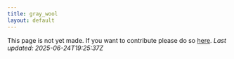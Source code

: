 ```yaml
---
title: gray_wool
layout: default
---
```


This page is not yet made. If you want to contribute please do so [here](https://github.com/CrazyH2/Bigstone/blob/wiki/components/gray_wool.md).
_Last updated: 2025-06-24T19:25:37Z_
